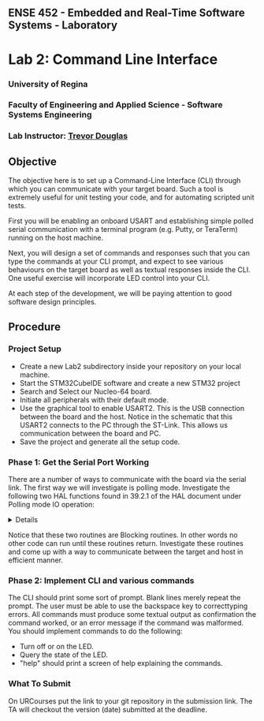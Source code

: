 ## ENSE 452 - Embedded and Real-Time Software Systems - Laboratory

# Lab 2: Command Line Interface

### University of Regina
### Faculty of Engineering and Applied Science - Software Systems Engineering

### Lab Instructor: [Trevor Douglas](mailto:trevor.douglas@uregina.ca)

## Objective

The objective here is to set up a Command-Line Interface (CLI) through which
you can communicate with your target board.  Such a tool is extremely
useful for unit testing your code, and for automating scripted
unit tests.

First you will be enabling an onboard USART and
establishing simple polled serial communication with a terminal
program (e.g. Putty, or TeraTerm) running on the host machine.

Next, you will design a set of commands and responses such that you
can type the commands at your CLI prompt, and expect to see various
behaviours on the target board as well as textual responses inside the
CLI.  One useful exercise will incorporate LED control into your CLI.

At each step of the development, we will be paying attention to good
software design principles.


## Procedure

### Project Setup
- Create a new Lab2 subdirectory inside your repository on your local machine.
- Start the STM32CubeIDE software and create a new STM32 project
- Search and Select our Nucleo-64 board.
- Initiate all peripherals with their default mode.
- Use the graphical tool to enable USART2.  This is the USB connection between the board and the host.  Notice in the schematic that this USART2 connects to the PC through the ST-Link.  This allows us communication between the board and PC.
- Save the project and generate all the setup code.


### Phase 1: Get the Serial Port Working
There are a number of ways to communicate with the board via the serial link.  The first way we will investigate is polling mode.  Investigate the following two HAL functions found in 39.2.1 of the HAL document under Polling mode IO operation:

<details>



```C
   HAL_USART_Transmit()
   HAL_USART_Receive()

```
</details>

Notice that these two routines are Blocking routines. In other words no other code can run until these routines return.  Investigate these routines and come up with a way to communicate between the target and host in efficient manner.  

### Phase 2: Implement CLI and various commands
The CLI should print some sort of prompt.  Blank lines merely repeat the prompt. The user must be able to use the backspace key to correcttyping errors.  All commands must produce some textual output as confirmation the command worked, or an error message if the command was malformed. You should implement commands to do the following:

- Turn off or on the LED.
- Query the state of the LED.
- "help" should print a screen of help explaining the commands.


### What To Submit
On URCourses put the link to your git repository in the submission link.  The TA will checkout the version (date) submitted at the deadline.  